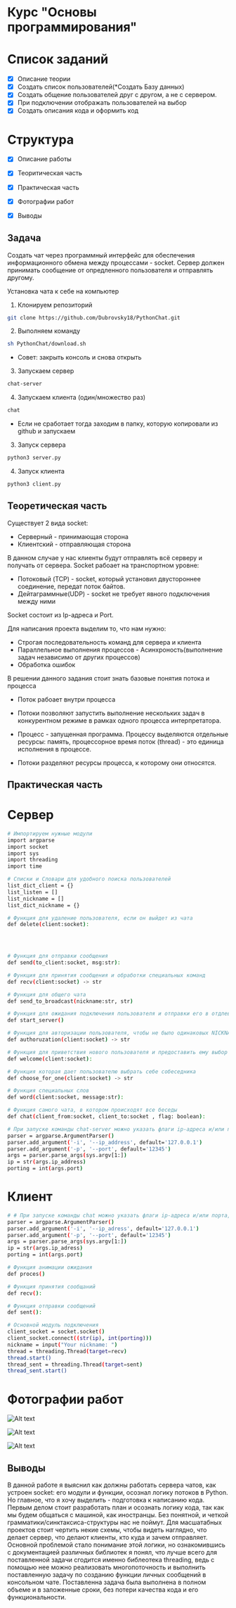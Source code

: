 # Курс "Основы программирования"

# Список заданий
- [X] Описание теории
- [X] Создать список пользователей(*Создать Базу данных)
- [X] Создать общение пользователей друг с другом, а не с сервером. 
- [X] При подключении отображать пользователей на выбор
- [X] Создать описания кода и оформить код

# Структура 
- [X] Описание работы
- [X] Теоритическая часть
- [X] Практическая часть
- [X] Фотографии работ
- [X] Выводы




Задача
-------
Создать чат через программный интерфейс для обеспечения информационного обмена между процессами - socket. Сервер должен принимать сообщение от опредленного пользователя и отправлять другому. 

Установка чата к себе на компьютер

1. Клонируем репозиторий
```sh
git clone https://github.com/Dubrovsky18/PythonChat.git
```

2. Выполняем команду
```sh
sh PythonChat/download.sh
```
* Совет: закрыть консоль и снова открыть 

3. Запускаем сервер
```sh
chat-server
```

4. Запускаем клиента (один/множество раз)
```sh
chat
```

* Если не сработает тогда заходим в папку, которую копировали из github и запускаем

3. Запуск сервера
```sh
python3 server.py
```

4. Запуск клиента
```sh
python3 client.py
```

Теоретическая часть
--------------------------
Существует 2 вида socket:
* Серверный - принимающая сторона
* Клиентский - отправляющая сторона

В данном случае у нас клиенты будут отправлять всё серверу и получать от сервера.
Socket рабоает на транспортном уровне:
* Потоковый (TCP) - socket, который установил двустороннее соединение, передат поток байтов.
* Дейтаграммные(UDP) - socket не требует явного подключения между ними

Socket состоит из Ip-адреса и Port.

Для написания проекта выделим то, что нам нужно:
* Строгая последовательность команд для сервера и клиента
* Параллельное выполнения процессов - Асинхроность(выполнение задач независимо от других процессов)
* Обработка ошибок

В решении данного задания стоит знать базовые понятия потока и процесса

* Поток рабоает внутри процесса
* Потоки позволяют запустить выполнение нескольких задач в конкурентном режиме в рамках одного процесса интерпретатора.

* Процесс - запущенная программа. Процессу выделяются отдельные ресурсы: память, процессорное время поток (thread) - это единица исполнения в процессе.
* Потоки разделяют ресурсы процесса, к которому они относятся.


Практическая часть
----------------------------
Сервер
======

```sh
# Импортируем нужные модули
import argparse
import socket
import sys
import threading
import time

# Списки и Словари для удобного поиска пользователей 
list_dict_client = {}
list_listen = []
list_nickname = []
list_dict_nickname = {}

# Функция для удаление пользователя, если он выйдет из чата
def delete(client:socket):


 

# Функция для отправки сообщения
def send(to_client:socket, msg:str):

# Функция для принятия сообщения и обработки специальных команд
def recv(client:socket) -> str

# Функция для общего чата
def send_to_broadcast(nickname:str, str)

# Функция для ожидания подключения пользователя и отправки его в отдлеьный поток
def start_server()

# Функция для авторизации пользователя, чтобы не было одинаковых NICKNAME
def authoruzation(client:socket) -> str

# Функция для приветствия нового пользователя и предоставить ему выбор режима чата
def welcome(client:socket):

# Функция которая дает пользователю выбрать себе собеседника
def choose_for_one(client:socket) -> str

# Функция специальных слов
def word(client:socket, message:str): 

# Функция самого чата, в котором происходят все беседы
def chat(client_from:socket, client_to:socket , flag: boolean):

# При запуске команды chat-server можно указать флаги ip-адреса и/или порта, по которому подключатся
parser = argparse.ArgumentParser()
parser.add_argument('-i', '--ip_address', default='127.0.0.1')
parser.add_argument('-p', '--port', default='12345')
args = parser.parse_args(sys.argv[1:])
ip = str(args.ip_address)
porting = int(args.port)

```

Клиент
======
```sh
# # При запуске команды chat можно указать флаги ip-адреса и/или порта, по которому подключатся
parser = argparse.ArgumentParser()
parser.add_argument('-i', '--ip_adress', default='127.0.0.1')
parser.add_argument('-p', '--port', default='12345')
args = parser.parse_args(sys.argv[1:])
ip = str(args.ip_adress)
porting = int(args.port)

# Функция анимации ожидания
def proces()

# Функция принятия сообщаний
def recv():

# Функция отправки сообщений
def sent():

# Основной модуль подключения
client_socket = socket.socket()
client_socket.connect((str(ip), int(porting)))
nickname = input("Your nickname: ")
thread = threading.Thread(target=recv)
thread.start()
thread_sent = threading.Thread(target=sent)
thread_sent.start()
```



Фотографии работ
=================
![Alt text](https://github.com/Dubrovsky18/PythonChat/blob/push/reports/%D0%A1%D0%BD%D0%B8%D0%BC%D0%BE%D0%BA%20%D1%8D%D0%BA%D1%80%D0%B0%D0%BD%D0%B0%20%D0%BE%D1%82%202022-05-25%2001-17-40.png?raw=true "Task")

![Alt text](https://github.com/Dubrovsky18/PythonChat/blob/push/reports/%D0%A1%D0%BD%D0%B8%D0%BC%D0%BE%D0%BA%20%D1%8D%D0%BA%D1%80%D0%B0%D0%BD%D0%B0%20%D0%BE%D1%82%202022-05-25%2001-18-16.png?raw=true "Task")

![Alt text](https://github.com/Dubrovsky18/PythonChat/blob/push/reports/%D0%A1%D0%BD%D0%B8%D0%BC%D0%BE%D0%BA%20%D1%8D%D0%BA%D1%80%D0%B0%D0%BD%D0%B0%20%D0%BE%D1%82%202022-05-25%2001-18-41.png?raw=true "Task")


Выводы
------
В данной работе я выяснил как должны работать сервера чатов, как устроен 
socket: его модули и функции, осознал логику потоков в Python. Но главное, что я хочу выделить - подготовка к
написанию кода. Первым делом стоит разработать план и осознать логику кода, так
как мы будем общаться с машиной, как иностранцы. Без понятной, и четкой
грамматики/синктаксиса-структуры нас не поймут. Для масшатабных проектов стоит 
чертить некие схемы, чтобы видеть наглядно, что делает сервер, что делают клиенты,
кто куда и зачем отправляет. Основной проблемой стало понимание этой логики, но ознакомившись с документацией 
различных библиотек я понял, что лучше всего для поставленной задачи сгодится именно библеотека threading, ведь 
с помощью нее можно реализовать многопоточность и выполнить поставленную задачу по созданию функции личных сообщений в консольном чате.
Поставленна задача была выполнена в полном объеме и в заложенные сроки, без потери качества кода и его функциональности.



